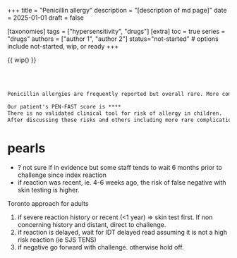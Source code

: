 +++
title = "Penicillin allergy"
description = "[description of md page]"
date = 2025-01-01
draft = false

[taxonomies]
tags = ["hypersensitivity", "drugs"]
[extra]
toc = true
series = "drugs"
authors = ["author 1", "author 2"]
status="not-started" # options include not-started, wip, or ready
+++

{{ wip() }}

</br>
</br>
<div class="blur-container">

```md
Penicillin allergies are frequently reported but overall rare. More commonly is represents a mislabel during childhood from medication intolerances and/or confounding reactions from the infection being treated. While skin testing can be used, the gold-standard diagnostic test is a direct oral challenge.

Our patient's PEN-FAST score is ****
There is no validated clinical tool for risk of allergy in children.
After discussing these risks and others including more rare complications such as we have agreed to pursue a direct amoxicillin challenge with 1 hour of observation
```

# pearls

- ? not sure if in evidence but some staff tends to wait 6 months prior to challenge since index reaction
- if reaction was recent, ie. 4-6 weeks ago, the risk of false negative with skin testing is higher.

Toronto approach for adults

1. if severe reaction history or recent (<1 year) => skin test first. If non concerning history and distant, direct to challenge.
2. if reaction is delayed, wait for IDT delayed read assuming it is not a high risk reaction (ie SJS TENS)
3. if negative go forward with challenge. otherwise hold off.

</div>
